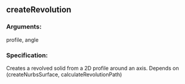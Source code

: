 ## createRevolution
### Arguments: 
profile, angle
### Specification: 
Creates a revolved solid from a 2D profile around an axis. Depends on (createNurbsSurface, calculateRevolutionPath)
